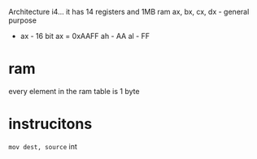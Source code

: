 Architecture i4...
it has 14 registers and 1MB ram
ax, bx, cx, dx - general purpose
- ax - 16 bit
ax = 0xAAFF
ah - AA
al - FF
# ram
every element in the ram table is 1 byte

# instrucitons
`mov dest, source`
int 